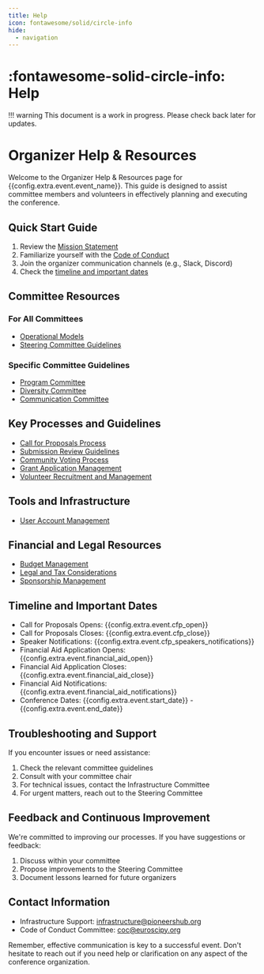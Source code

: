 ```yaml
---
title: Help
icon: fontawesome/solid/circle-info
hide:
  - navigation
---
```

# :fontawesome-solid-circle-info: Help

!!! warning
    This document is a work in progress. Please check back later for updates.


# Organizer Help & Resources

Welcome to the Organizer Help & Resources page for {{config.extra.event.event_name}}. This guide is designed to assist committee members and volunteers in effectively planning and executing the conference.

## Quick Start Guide

1. Review the [Mission Statement](mission.md)
2. Familiarize yourself with the [Code of Conduct](code-of-conduct/index.md)
3. Join the organizer communication channels (e.g., Slack, Discord)
4. Check the [timeline and important dates](#timeline-and-important-dates)

## Committee Resources

### For All Committees
- [Operational Models](committees/operational-model.md)
- [Steering Committee Guidelines](committees/steering.md)

### Specific Committee Guidelines
- [Program Committee](committees/program.md)
- [Diversity Committee](committees/diversity.md)
- [Communication Committee](committees/communication.md)

## Key Processes and Guidelines

- [Call for Proposals Process](guidelines/call-for-proposals.md)
- [Submission Review Guidelines](guidelines/reviewers.md)
- [Community Voting Process](guidelines/community-voting.md)
- [Grant Application Management](guidelines/grant-applications.md)
- [Volunteer Recruitment and Management](guidelines/volunteers.md)

## Tools and Infrastructure

- [User Account Management](office/user-accounts.md)

## Financial and Legal Resources

- [Budget Management](office/finance-budget.md)
- [Legal and Tax Considerations](office/legal-taxes.md)
- [Sponsorship Management](office/sponsoring.md)

## Timeline and Important Dates

- Call for Proposals Opens: {{config.extra.event.cfp_open}}
- Call for Proposals Closes: {{config.extra.event.cfp_close}}
- Speaker Notifications: {{config.extra.event.cfp_speakers_notifications}}
- Financial Aid Application Opens: {{config.extra.event.financial_aid_open}}
- Financial Aid Application Closes: {{config.extra.event.financial_aid_close}}
- Financial Aid Notifications: {{config.extra.event.financial_aid_notifications}}
- Conference Dates: {{config.extra.event.start_date}} - {{config.extra.event.end_date}}

## Troubleshooting and Support

If you encounter issues or need assistance:

1. Check the relevant committee guidelines
2. Consult with your committee chair
3. For technical issues, contact the Infrastructure Committee
4. For urgent matters, reach out to the Steering Committee

## Feedback and Continuous Improvement

We're committed to improving our processes. If you have suggestions or feedback:

1. Discuss within your committee
2. Propose improvements to the Steering Committee
3. Document lessons learned for future organizers

## Contact Information

- Infrastructure Support: [infrastructure@pioneershub.org](mailto:infrastructure@pioneershub.org)
- Code of Conduct Committee: [coc@euroscipy.org](mailto:coc@euroscipy.org)

Remember, effective communication is key to a successful event. Don't hesitate to reach out if you need help or clarification on any aspect of the conference organization.

